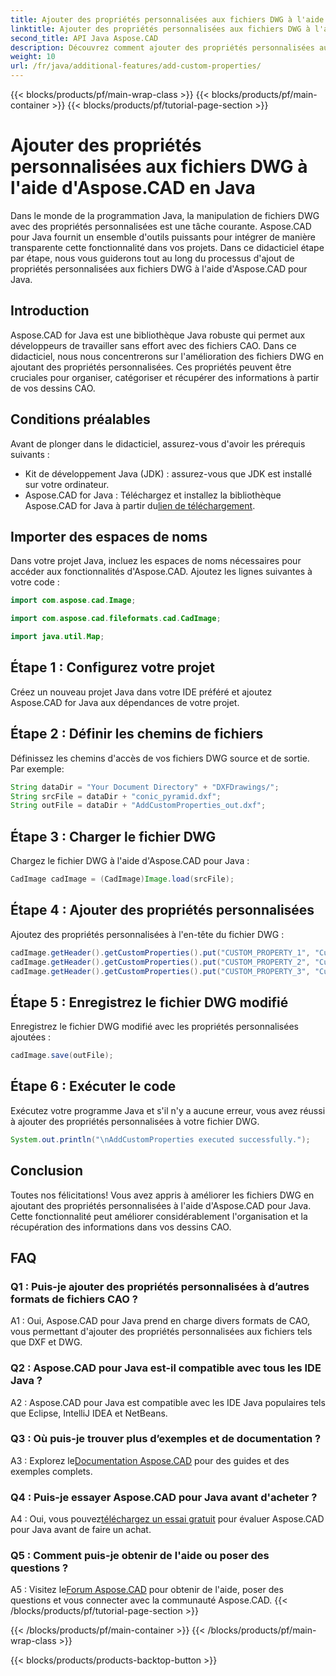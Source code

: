```yaml
---
title: Ajouter des propriétés personnalisées aux fichiers DWG à l'aide d'Aspose.CAD en Java
linktitle: Ajouter des propriétés personnalisées aux fichiers DWG à l'aide de Java
second_title: API Java Aspose.CAD
description: Découvrez comment ajouter des propriétés personnalisées aux fichiers DWG en Java à l'aide d'Aspose.CAD. Améliorez sans effort l’organisation et la récupération d’informations dans les dessins CAO.
weight: 10
url: /fr/java/additional-features/add-custom-properties/
---
```


{{< blocks/products/pf/main-wrap-class >}}
{{< blocks/products/pf/main-container >}}
{{< blocks/products/pf/tutorial-page-section >}}

# Ajouter des propriétés personnalisées aux fichiers DWG à l'aide d'Aspose.CAD en Java

Dans le monde de la programmation Java, la manipulation de fichiers DWG avec des propriétés personnalisées est une tâche courante. Aspose.CAD pour Java fournit un ensemble d'outils puissants pour intégrer de manière transparente cette fonctionnalité dans vos projets. Dans ce didacticiel étape par étape, nous vous guiderons tout au long du processus d'ajout de propriétés personnalisées aux fichiers DWG à l'aide d'Aspose.CAD pour Java.

## Introduction

Aspose.CAD for Java est une bibliothèque Java robuste qui permet aux développeurs de travailler sans effort avec des fichiers CAO. Dans ce didacticiel, nous nous concentrerons sur l'amélioration des fichiers DWG en ajoutant des propriétés personnalisées. Ces propriétés peuvent être cruciales pour organiser, catégoriser et récupérer des informations à partir de vos dessins CAO.

## Conditions préalables

Avant de plonger dans le didacticiel, assurez-vous d'avoir les prérequis suivants :

- Kit de développement Java (JDK) : assurez-vous que JDK est installé sur votre ordinateur.
- Aspose.CAD for Java : Téléchargez et installez la bibliothèque Aspose.CAD for Java à partir du[lien de téléchargement](https://releases.aspose.com/cad/java/).

## Importer des espaces de noms

Dans votre projet Java, incluez les espaces de noms nécessaires pour accéder aux fonctionnalités d'Aspose.CAD. Ajoutez les lignes suivantes à votre code :

```java
import com.aspose.cad.Image;

import com.aspose.cad.fileformats.cad.CadImage;

import java.util.Map;
```

## Étape 1 : Configurez votre projet

Créez un nouveau projet Java dans votre IDE préféré et ajoutez Aspose.CAD for Java aux dépendances de votre projet.

## Étape 2 : Définir les chemins de fichiers

Définissez les chemins d'accès de vos fichiers DWG source et de sortie. Par exemple:

```java
String dataDir = "Your Document Directory" + "DXFDrawings/";
String srcFile = dataDir + "conic_pyramid.dxf";
String outFile = dataDir + "AddCustomProperties_out.dxf";
```

## Étape 3 : Charger le fichier DWG

Chargez le fichier DWG à l'aide d'Aspose.CAD pour Java :

```java
CadImage cadImage = (CadImage)Image.load(srcFile);
```

## Étape 4 : Ajouter des propriétés personnalisées

Ajoutez des propriétés personnalisées à l'en-tête du fichier DWG :

```java
cadImage.getHeader().getCustomProperties().put("CUSTOM_PROPERTY_1", "Custom property test 1");
cadImage.getHeader().getCustomProperties().put("CUSTOM_PROPERTY_2", "Custom property test 2");
cadImage.getHeader().getCustomProperties().put("CUSTOM_PROPERTY_3", "Custom property test 3");
```

## Étape 5 : Enregistrez le fichier DWG modifié

Enregistrez le fichier DWG modifié avec les propriétés personnalisées ajoutées :

```java
cadImage.save(outFile);
```

## Étape 6 : Exécuter le code

Exécutez votre programme Java et s'il n'y a aucune erreur, vous avez réussi à ajouter des propriétés personnalisées à votre fichier DWG.

```java
System.out.println("\nAddCustomProperties executed successfully.");
```

## Conclusion

Toutes nos félicitations! Vous avez appris à améliorer les fichiers DWG en ajoutant des propriétés personnalisées à l'aide d'Aspose.CAD pour Java. Cette fonctionnalité peut améliorer considérablement l'organisation et la récupération des informations dans vos dessins CAO.

## FAQ

### Q1 : Puis-je ajouter des propriétés personnalisées à d’autres formats de fichiers CAO ?

A1 : Oui, Aspose.CAD pour Java prend en charge divers formats de CAO, vous permettant d'ajouter des propriétés personnalisées aux fichiers tels que DXF et DWG.

### Q2 : Aspose.CAD pour Java est-il compatible avec tous les IDE Java ?

A2 : Aspose.CAD pour Java est compatible avec les IDE Java populaires tels que Eclipse, IntelliJ IDEA et NetBeans.

### Q3 : Où puis-je trouver plus d’exemples et de documentation ?

 A3 : Explorez le[Documentation Aspose.CAD](https://reference.aspose.com/cad/java/) pour des guides et des exemples complets.

### Q4 : Puis-je essayer Aspose.CAD pour Java avant d'acheter ?

 A4 : Oui, vous pouvez[téléchargez un essai gratuit](https://releases.aspose.com/) pour évaluer Aspose.CAD pour Java avant de faire un achat.

### Q5 : Comment puis-je obtenir de l'aide ou poser des questions ?

A5 : Visitez le[Forum Aspose.CAD](https://forum.aspose.com/c/cad/19) pour obtenir de l'aide, poser des questions et vous connecter avec la communauté Aspose.CAD.
{{< /blocks/products/pf/tutorial-page-section >}}

{{< /blocks/products/pf/main-container >}}
{{< /blocks/products/pf/main-wrap-class >}}

{{< blocks/products/products-backtop-button >}}
